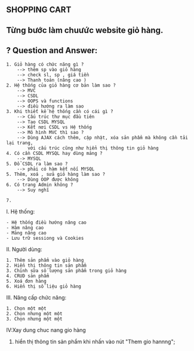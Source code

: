 SHOPPING CART
--
Từng bước làm chuưức website giỏ hàng.
-- 

? Question and Answer:
--

    1. Giỏ hàng có chức năng gì ? 
        --> thêm sp vào giỏ hàng
        --> check sl, sp , giá tiền
        --> Thanh toán (nâng cao )
    2. Hệ thống của giỏ hàng cơ bản làm sao ?
        --> MVC 
        --> CSDL
        --> OOPS và functions
        --> điều hướng ra làm sao 
    3. Khi thiết kế hệ thống cần có cái gì ? 
        --> Cấu trúc thư mục đầu tiên 
        --> Tạo CSDL MYSQL
        --> Kết nơi CSDL vs Hệ thống
        --> Mô hình MVC thì sao ?
        --> Dùng AJAX cách thêm, cập nhật, xóa sản phẩm mà không cần tải lại trang, 
            với cấu trúc cũng như hiển thị thông tin giỏ hàng
    4. Có cần CSDL MYSQL hay dùng mảng ?
        --> MYSQL
    5. Đổ CSDL ra làm sao ?
        --> phải có hàm kết nối MYSQL
    5. Thêm, xoá , sửa giỏ hàng làm sao ?
        --> Dùng OOP được không 
    6. Có trang Admin không ?
        --> Suy nghĩ
        
    7. 

I. Hệ thống:

    - Hệ thống điều hướng nâng cao
    - Hàm nâng cao
    - Mảng nâng cao
    - Lưu trữ sessiong và Cookies

II. Người dùng:

    1. Thêm sản phẩm vào giỏ hàng
    2. Hiển thị thông tin sản phẩm
    3. Chỉnh sữa số lượng sản phẩm trong giỏ hàng
    4. CRUD sản phẩm
    5. Xoá đơn hàng
    6. Hiển thị số liệu giỏ hàng

III. Nâng cấp chức năng:

    1. Chọn một một
    2. Chọn nhưng một một
    3. Chọn nhưng một một




IV:Xay dung chuc nang gio hàng 
1. hiển thị thông tin sản phẩm khi nhấn vào nút "Them gio hannng";